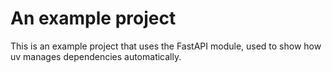 # An example project

This is an example project that uses the FastAPI module, used to show how uv manages dependencies automatically.


